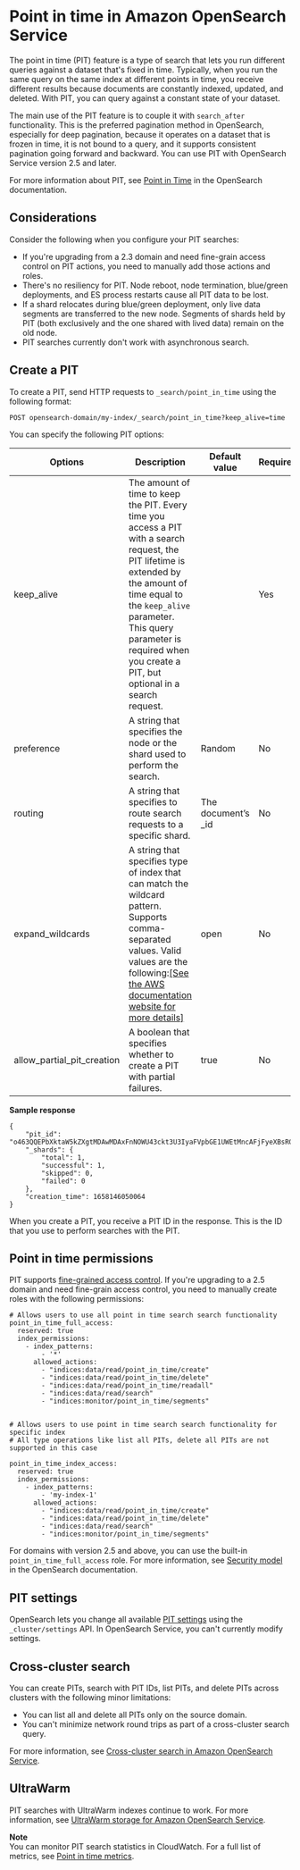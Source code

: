 # Point in time in Amazon OpenSearch Service<a name="pit"></a>

The point in time \(PIT\) feature is a type of search that lets you run different queries against a dataset that's fixed in time\. Typically, when you run the same query on the same index at different points in time, you receive different results because documents are constantly indexed, updated, and deleted\. With PIT, you can query against a constant state of your dataset\.

The main use of the PIT feature is to couple it with `search_after` functionality\. This is the preferred pagination method in OpenSearch, especially for deep pagination, because it operates on a dataset that is frozen in time, it is not bound to a query, and it supports consistent pagination going forward and backward\. You can use PIT with OpenSearch Service version 2\.5 and later\.

For more information about PIT, see [Point in Time](https://opensearch.org/docs/latest/opensearch/point-in-time/) in the OpenSearch documentation\.

## Considerations<a name="pit-considerations"></a>

Consider the following when you configure your PIT searches:
+ If you're upgrading from a 2\.3 domain and need fine\-grain access control on PIT actions, you need to manually add those actions and roles\.
+ There's no resiliency for PIT\. Node reboot, node termination, blue/green deployments, and ES process restarts cause all PIT data to be lost\.
+ If a shard relocates during blue/green deployment, only live data segments are transferred to the new node\. Segments of shards held by PIT \(both exclusively and the one shared with lived data\) remain on the old node\. 
+ PIT searches currently don't work with asynchronous search\.

## Create a PIT<a name="pit-sample"></a>

To create a PIT, send HTTP requests to `_search/point_in_time` using the following format:

```
POST opensearch-domain/my-index/_search/point_in_time?keep_alive=time
```

You can specify the following PIT options:


| Options | Description | Default value | Required | 
| --- | --- | --- | --- | 
| keep\_alive |  The amount of time to keep the PIT\. Every time you access a PIT with a search request, the PIT lifetime is extended by the amount of time equal to the `keep_alive` parameter\. This query parameter is required when you create a PIT, but optional in a search request\.  |  | Yes | 
| preference |  A string that specifies the node or the shard used to perform the search\.  | Random | No | 
| routing | A string that specifies to route search requests to a specific shard\. | The document’s \_id | No | 
| expand\_wildcards | A string that specifies type of index that can match the wildcard pattern\. Supports comma\-separated values\. Valid values are the following:[\[See the AWS documentation website for more details\]](http://docs.aws.amazon.com/opensearch-service/latest/developerguide/pit.html) | open | No | 
| allow\_partial\_pit\_creation | A boolean that specifies whether to create a PIT with partial failures\. | true | No | 

**Sample response**

```
{
    "pit_id": "o463QQEPbXktaW5kZXgtMDAwMDAxFnNOWU43ckt3U3IyaFVpbGE1UWEtMncAFjFyeXBsRGJmVFM2RTB6eVg1aVVqQncAAAAAAAAAAAIWcDVrM3ZIX0pRNS1XejE5YXRPRFhzUQEWc05ZTjdyS3dTcjJoVWlsYTVRYS0ydwAA",
    "_shards": {
        "total": 1,
        "successful": 1,
        "skipped": 0,
        "failed": 0
    },
    "creation_time": 1658146050064
}
```

When you create a PIT, you receive a PIT ID in the response\. This is the ID that you use to perform searches with the PIT\.

## Point in time permissions<a name="pit-permissions"></a>

PIT supports [fine\-grained access control](fgac.md)\. If you're upgrading to a 2\.5 domain and need fine\-grain access control, you need to manually create roles with the following permissions:

```
# Allows users to use all point in time search search functionality
point_in_time_full_access:
  reserved: true
  index_permissions:
    - index_patterns:
        - '*'
      allowed_actions:
        - "indices:data/read/point_in_time/create"
        - "indices:data/read/point_in_time/delete"
        - "indices:data/read/point_in_time/readall"
        - "indices:data/read/search"
        - "indices:monitor/point_in_time/segments"
        

# Allows users to use point in time search search functionality for specific index
# All type operations like list all PITs, delete all PITs are not supported in this case

point_in_time_index_access:
  reserved: true
  index_permissions:
    - index_patterns:
        - 'my-index-1'
      allowed_actions:
        - "indices:data/read/point_in_time/create"
        - "indices:data/read/point_in_time/delete"
        - "indices:data/read/search"
        - "indices:monitor/point_in_time/segments"
```

For domains with version 2\.5 and above, you can use the built\-in `point_in_time_full_access` role\. For more information, see [Security model]( https://opensearch.org/docs/latest/search-plugins/point-in-time/#security-model) in the OpenSearch documentation\.

## PIT settings<a name="pit-diff"></a>

OpenSearch lets you change all available [PIT settings](https://opensearch.org/docs/latest/search-plugins/point-in-time-api/#pit-settings) using the `_cluster/settings` API\. In OpenSearch Service, you can't currently modify settings\.

## Cross\-cluster search<a name="pit-ccs"></a>

You can create PITs, search with PIT IDs, list PITs, and delete PITs across clusters with the following minor limitations:
+ You can list all and delete all PITs only on the source domain\.
+ You can't minimize network round trips as part of a cross\-cluster search query\.

For more information, see [Cross\-cluster search in Amazon OpenSearch Service](cross-cluster-search.md)\.

## UltraWarm<a name="pit-ultrawarm"></a>

PIT searches with UltraWarm indexes continue to work\. For more information, see [UltraWarm storage for Amazon OpenSearch Service](ultrawarm.md)\.

**Note**  
You can monitor PIT search statistics in CloudWatch\. For a full list of metrics, see [Point in time metrics](managedomains-cloudwatchmetrics.md#managedomains-cloudwatchmetrics-pit)\.